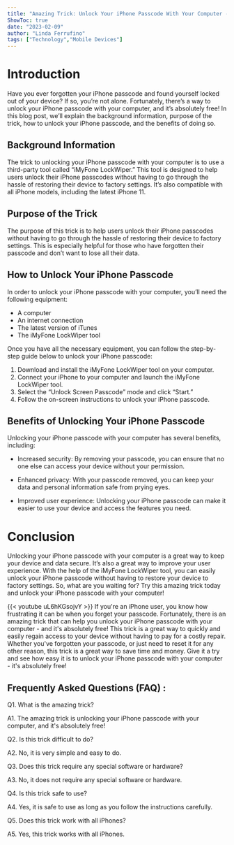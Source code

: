 ```yaml
---
title: "Amazing Trick: Unlock Your iPhone Passcode With Your Computer - And It's Absolutely Free!"
ShowToc: true 
date: "2023-02-09"
author: "Linda Ferrufino" 
tags: ["Technology","Mobile Devices"]
---
```

# Introduction

Have you ever forgotten your iPhone passcode and found yourself locked out of your device? If so, you’re not alone. Fortunately, there’s a way to unlock your iPhone passcode with your computer, and it’s absolutely free! In this blog post, we’ll explain the background information, purpose of the trick, how to unlock your iPhone passcode, and the benefits of doing so. 

## Background Information

The trick to unlocking your iPhone passcode with your computer is to use a third-party tool called “iMyFone LockWiper.” This tool is designed to help users unlock their iPhone passcodes without having to go through the hassle of restoring their device to factory settings. It’s also compatible with all iPhone models, including the latest iPhone 11. 

## Purpose of the Trick

The purpose of this trick is to help users unlock their iPhone passcodes without having to go through the hassle of restoring their device to factory settings. This is especially helpful for those who have forgotten their passcode and don’t want to lose all their data. 

## How to Unlock Your iPhone Passcode

In order to unlock your iPhone passcode with your computer, you’ll need the following equipment: 

- A computer 
- An internet connection 
- The latest version of iTunes 
- The iMyFone LockWiper tool 

Once you have all the necessary equipment, you can follow the step-by-step guide below to unlock your iPhone passcode: 

1. Download and install the iMyFone LockWiper tool on your computer. 
2. Connect your iPhone to your computer and launch the iMyFone LockWiper tool. 
3. Select the “Unlock Screen Passcode” mode and click “Start.” 
4. Follow the on-screen instructions to unlock your iPhone passcode. 

## Benefits of Unlocking Your iPhone Passcode

Unlocking your iPhone passcode with your computer has several benefits, including: 

- Increased security: By removing your passcode, you can ensure that no one else can access your device without your permission. 

- Enhanced privacy: With your passcode removed, you can keep your data and personal information safe from prying eyes. 

- Improved user experience: Unlocking your iPhone passcode can make it easier to use your device and access the features you need. 

# Conclusion

Unlocking your iPhone passcode with your computer is a great way to keep your device and data secure. It’s also a great way to improve your user experience. With the help of the iMyFone LockWiper tool, you can easily unlock your iPhone passcode without having to restore your device to factory settings. So, what are you waiting for? Try this amazing trick today and unlock your iPhone passcode with your computer!

{{< youtube uL6hKGsojvY >}} 
If you're an iPhone user, you know how frustrating it can be when you forget your passcode. Fortunately, there is an amazing trick that can help you unlock your iPhone passcode with your computer - and it's absolutely free! This trick is a great way to quickly and easily regain access to your device without having to pay for a costly repair. Whether you've forgotten your passcode, or just need to reset it for any other reason, this trick is a great way to save time and money. Give it a try and see how easy it is to unlock your iPhone passcode with your computer - it's absolutely free!

## Frequently Asked Questions (FAQ) :
Q1. What is the amazing trick?

A1. The amazing trick is unlocking your iPhone passcode with your computer, and it's absolutely free!

Q2. Is this trick difficult to do?

A2. No, it is very simple and easy to do.

Q3. Does this trick require any special software or hardware?

A3. No, it does not require any special software or hardware.

Q4. Is this trick safe to use?

A4. Yes, it is safe to use as long as you follow the instructions carefully.

Q5. Does this trick work with all iPhones?

A5. Yes, this trick works with all iPhones.


